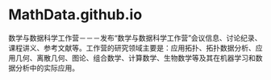 # MathData.github.io
数学与数据科学工作营－－－发布“数学与数据科学工作营”会议信息、讨论纪录、课程讲义、参考文献等。工作营的研究领域主要是：应用拓扑、拓扑数据分析、应用几何、离散几何、图论、组合数学、计算数学、生物数学等及其在机器学习和数据分析中的实际应用。


